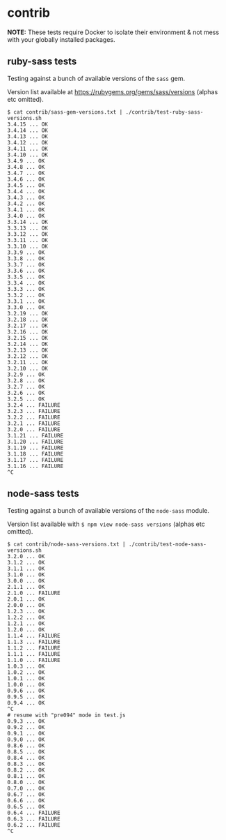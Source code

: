 # contrib

**NOTE:** These tests require Docker to isolate their environment & not mess with your globally installed packages.

## ruby-sass tests

Testing against a bunch of available versions of the `sass` gem.

Version list available at https://rubygems.org/gems/sass/versions (alphas etc omitted).

```
$ cat contrib/sass-gem-versions.txt | ./contrib/test-ruby-sass-versions.sh
3.4.15 ... OK
3.4.14 ... OK
3.4.13 ... OK
3.4.12 ... OK
3.4.11 ... OK
3.4.10 ... OK
3.4.9 ... OK
3.4.8 ... OK
3.4.7 ... OK
3.4.6 ... OK
3.4.5 ... OK
3.4.4 ... OK
3.4.3 ... OK
3.4.2 ... OK
3.4.1 ... OK
3.4.0 ... OK
3.3.14 ... OK
3.3.13 ... OK
3.3.12 ... OK
3.3.11 ... OK
3.3.10 ... OK
3.3.9 ... OK
3.3.8 ... OK
3.3.7 ... OK
3.3.6 ... OK
3.3.5 ... OK
3.3.4 ... OK
3.3.3 ... OK
3.3.2 ... OK
3.3.1 ... OK
3.3.0 ... OK
3.2.19 ... OK
3.2.18 ... OK
3.2.17 ... OK
3.2.16 ... OK
3.2.15 ... OK
3.2.14 ... OK
3.2.13 ... OK
3.2.12 ... OK
3.2.11 ... OK
3.2.10 ... OK
3.2.9 ... OK
3.2.8 ... OK
3.2.7 ... OK
3.2.6 ... OK
3.2.5 ... OK
3.2.4 ... FAILURE
3.2.3 ... FAILURE
3.2.2 ... FAILURE
3.2.1 ... FAILURE
3.2.0 ... FAILURE
3.1.21 ... FAILURE
3.1.20 ... FAILURE
3.1.19 ... FAILURE
3.1.18 ... FAILURE
3.1.17 ... FAILURE
3.1.16 ... FAILURE
^C
```

## node-sass tests

Testing against a bunch of available versions of the `node-sass` module.

Version list available with `$ npm view node-sass versions` (alphas etc omitted).

```
$ cat contrib/node-sass-versions.txt | ./contrib/test-node-sass-versions.sh
3.2.0 ... OK
3.1.2 ... OK
3.1.1 ... OK
3.1.0 ... OK
3.0.0 ... OK
2.1.1 ... OK
2.1.0 ... FAILURE
2.0.1 ... OK
2.0.0 ... OK
1.2.3 ... OK
1.2.2 ... OK
1.2.1 ... OK
1.2.0 ... OK
1.1.4 ... FAILURE
1.1.3 ... FAILURE
1.1.2 ... FAILURE
1.1.1 ... FAILURE
1.1.0 ... FAILURE
1.0.3 ... OK
1.0.2 ... OK
1.0.1 ... OK
1.0.0 ... OK
0.9.6 ... OK
0.9.5 ... OK
0.9.4 ... OK
^C
# resume with "pre094" mode in test.js
0.9.3 ... OK
0.9.2 ... OK
0.9.1 ... OK
0.9.0 ... OK
0.8.6 ... OK
0.8.5 ... OK
0.8.4 ... OK
0.8.3 ... OK
0.8.2 ... OK
0.8.1 ... OK
0.8.0 ... OK
0.7.0 ... OK
0.6.7 ... OK
0.6.6 ... OK
0.6.5 ... OK
0.6.4 ... FAILURE
0.6.3 ... FAILURE
0.6.2 ... FAILURE
^C
```
